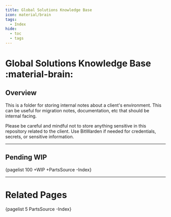 ```yaml
---
title: Global Solutions Knowledge Base
icon: material/brain
tags:
  - Index
hide:
  - toc
  - tags
---
```


# Global Solutions Knowledge Base :material-brain:

## Overview

This is a folder for storing internal notes about a client's environment. This can be useful for migration notes, documentation, etc that should be internal facing.

Please be careful and mindful not to store anything sensitive in this repository related to the client. Use BitWarden if needed for credentials, secrets, or sensitive information.

---

## Pending **WIP**

{pagelist 100 +WIP +PartsSource -Index}

---

# Related Pages

{pagelist 5 PartsSource -Index}
